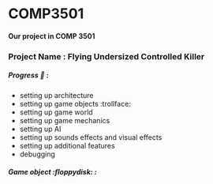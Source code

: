# COMP3501
#### Our project in COMP 3501
### Project Name : Flying Undersized Controlled Killer

##### Progress :wrench: :
- setting up architecture
- setting up game objects :trollface:
- setting up game world
- setting up game mechanics
- setting up AI
- setting up sounds effects and visual effects
- setting up additional features
- debugging

##### Game object  :floppydisk: :
